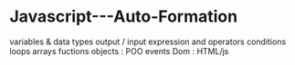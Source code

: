 # Javascript---Auto-Formation
variables & data types
output / input
expression and operators
conditions
loops
arrays
fuctions
objects : POO
events
Dom : HTML/js
